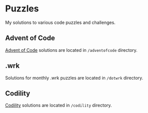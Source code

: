 # Puzzles

My solutions to various code puzzles and challenges.

## Advent of Code

[Advent of Code](https://adventofcode.com) solutions are located in `/adventofcode` directory.

## .wrk

Solutions for monthly .wrk puzzles are located in `/dotwrk` directory.

## Codility

[Codility](https://app.codility.com/programmers) solutions are located in `/codility` directory.

